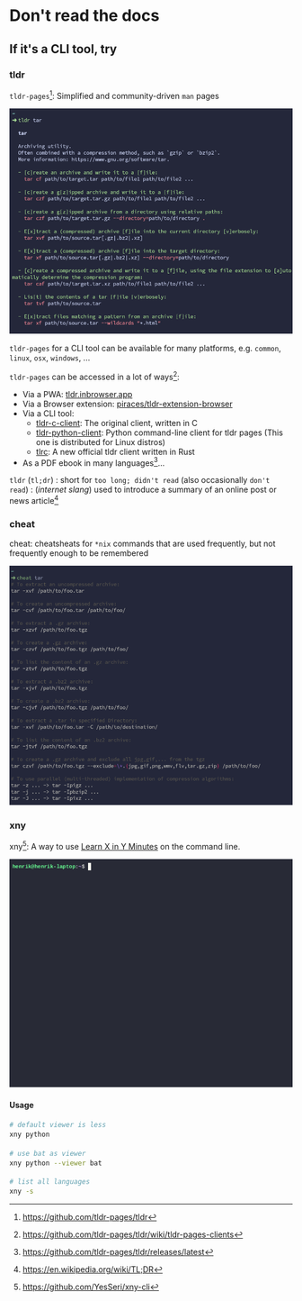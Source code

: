 # Don't read the docs

## If it's a CLI tool, try

### tldr

`tldr-pages`[^tldr-pages]: Simplified and community-driven `man` pages

![alt text](tldr-demo.png)

`tldr-pages` for a CLI tool can be available for many platforms, e.g. `common`, `linux`, `osx`, `windows`, ...

`tldr-pages` can be accessed in a lot of ways[^tldr-clients]:

- Via a PWA: [tldr.inbrowser.app](https://tldr.inbrowser.app/)
- Via a Browser extension: [piraces/tldr-extension-browser](https://github.com/piraces/tldr-extension-browser)
- Via a CLI tool:
  - [tldr-c-client](https://github.com/tldr-pages/tldr-c-client): The original client, written in C
  - [tldr-python-client](https://github.com/tldr-pages/tldr-python-client): Python command-line client for tldr pages (This one is distributed for Linux distros)
  - [tlrc](https://github.com/tldr-pages/tlrc): A new official tldr client written in Rust
- As a PDF ebook in many languages[^tldr-latest-release]...

`tldr` (`tl;dr`)
: short for `too long; didn't read` (also occasionally `don't read`)
: (_internet slang_) used to introduce a summary of an online post or news article[^tdlr-wikipedia]

### cheat

cheat: cheatsheats for `*nix` commands that are used frequently, but not frequently enough to be remembered

![alt text](cheat-demo.png)

### xny

xny[^xny]: A way to use [Learn X in Y Minutes][x-in-y] on the command line.

![xnf demo](xny-demo.gif)

#### Usage

```bash
# default viewer is less
xny python

# use bat as viewer
xny python --viewer bat

# list all languages
xny -s
```

[^tldr-pages]: https://github.com/tldr-pages/tldr
[^xny]: https://github.com/YesSeri/xny-cli

[x-in-y]: https://learnxinyminutes.com/

[^tldr-clients]: https://github.com/tldr-pages/tldr/wiki/tldr-pages-clients
[^tdlr-wikipedia]: https://en.wikipedia.org/wiki/TL;DR
[^tldr-latest-release]: https://github.com/tldr-pages/tldr/releases/latest
